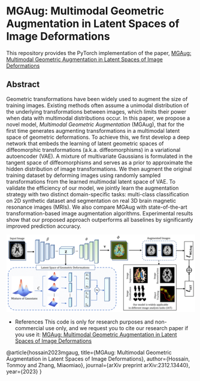 # MGAug: Multimodal Geometric Augmentation in Latent Spaces of Image Deformations

This repository provides the PyTorch implementation of the paper, [MGAug: Multimodal Geometric Augmentation in Latent Spaces of Image Deformations](https://arxiv.org/abs/2312.13440)

## Abstract

Geometric transformations have been widely used to augment the size of training images. Existing methods often assume a unimodal distribution of the underlying transformations between images, which limits their power when data with multimodal distributions occur. In this paper, we propose a novel model, *Multimodal Geometric Augmentation* (MGAug), that for the first time generates augmenting transformations in a multimodal latent space of geometric deformations. To achieve this, we first develop a deep network that embeds the learning of latent geometric spaces of diffeomorphic transformations (a.k.a. diffeomorphisms) in a variational autoencoder (VAE). A mixture of multivariate Gaussians is formulated in the tangent space of diffeomorphisms and serves as a prior to approximate the hidden distribution of image transformations. We then augment the original training dataset by deforming images using randomly sampled transformations from the learned multimodal latent space of VAE. To validate the efficiency of our model, we jointly learn the augmentation strategy with two distinct domain-specific tasks: multi-class classification on 2D synthetic dataset and segmentation on real 3D brain magnetic resonance images (MRIs). We also compare MGAug with state-of-the-art transformation-based image augmentation algorithms. Experimental results show that our proposed approach outperforms all baselines by significantly improved prediction accuracy.

![MGAug Network](MGAug_architecture.png)



* References
This code is only for research purposes and non-commercial use only, and we request you to cite our research paper if you use it:
[MGAug: Multimodal Geometric Augmentation in Latent Spaces of Image Deformations](https://arxiv.org/abs/2312.13440)

@article{hossain2023mgaug,
  title={MGAug: Multimodal Geometric Augmentation in Latent Spaces of Image Deformations},
  author={Hossain, Tonmoy and Zhang, Miaomiao},
  journal={arXiv preprint arXiv:2312.13440},
  year={2023}
}
